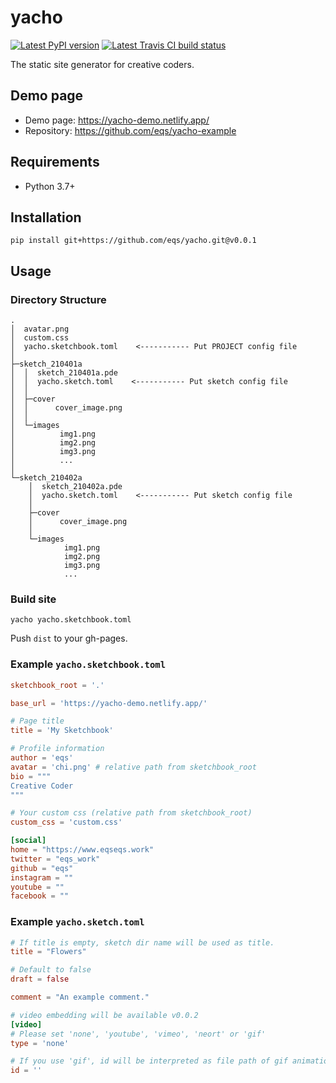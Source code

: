 # yacho

[![Latest PyPI version](https://img.shields.io/pypi/v/yacho.svg)](https://pypi.python.org/pypi/yacho)
[![Latest Travis CI build status](https://travis-ci.com/eqs/yacho.png)](https://travis-ci.com/eqs/yacho)

The static site generator for creative coders.

## Demo page

* Demo page: https://yacho-demo.netlify.app/
* Repository: https://github.com/eqs/yacho-example

## Requirements

* Python 3.7+

## Installation

```
pip install git+https://github.com/eqs/yacho.git@v0.0.1
```

## Usage

### Directory Structure

```
.
│  avatar.png
│  custom.css
│  yacho.sketchbook.toml    <----------- Put PROJECT config file
│
├─sketch_210401a
│  │  sketch_210401a.pde
│  │  yacho.sketch.toml    <----------- Put sketch config file
│  │
│  ├─cover
│  │      cover_image.png
│  │
│  └─images
│          img1.png
│          img2.png
│          img3.png
│          ...
│
└─sketch_210402a
    │  sketch_210402a.pde
    │  yacho.sketch.toml    <----------- Put sketch config file
    │
    ├─cover
    │      cover_image.png
    │
    └─images
            img1.png
            img2.png
            img3.png
            ...
```

### Build site

```
yacho yacho.sketchbook.toml
```

Push `dist` to your gh-pages.

### Example `yacho.sketchbook.toml`

```toml
sketchbook_root = '.'

base_url = 'https://yacho-demo.netlify.app/'

# Page title
title = 'My Sketchbook'

# Profile information
author = 'eqs'
avatar = 'chi.png' # relative path from sketchbook_root
bio = """
Creative Coder
"""

# Your custom css (relative path from sketchbook_root)
custom_css = 'custom.css'

[social]
home = "https://www.eqseqs.work"
twitter = "eqs_work"
github = "eqs"
instagram = ""
youtube = ""
facebook = ""
```

### Example `yacho.sketch.toml`

```toml
# If title is empty, sketch dir name will be used as title.
title = "Flowers"

# Default to false
draft = false

comment = "An example comment."

# video embedding will be available v0.0.2
[video]
# Please set 'none', 'youtube', 'vimeo', 'neort' or 'gif'
type = 'none'

# If you use 'gif', id will be interpreted as file path of gif animation.
id = ''
```
